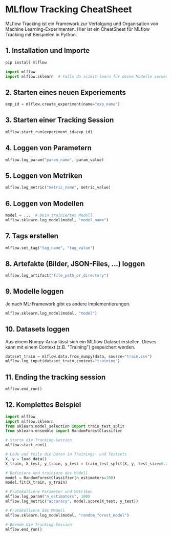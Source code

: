 # MLflow Tracking CheatSheet

MLflow Tracking ist ein Framework zur Verfolgung und Organisation von Machine Learning-Experimenten. Hier ist ein CheatSheet für MLflow Tracking mit Beispielen in Python.

## 1. Installation und Importe

```bash
pip install mlflow
```

```python
import mlflow
import mlflow.sklearn  # Falls du scikit-learn für deine Modelle verwendest
```

## 2. Starten eines neuen Experiements
```python
exp_id = mlflow.create_experiment(name="exp_name")
```

## 3. Starten einer Tracking Session
```python
mlflow.start_run(experiment_id=exp_id)
```

## 4. Loggen von Parametern
```python
mlflow.log_param("param_name", param_value)
```

## 5. Loggen von Metriken
```python
mlflow.log_metric("metric_name", metric_value)
```

## 6. Loggen von Modellen
```python
model = ...  # Dein trainiertes Modell
mlflow.sklearn.log_model(model, "model_name")
```

## 7. Tags erstellen
```python
mlflow.set_tag("tag_name", "tag_value")
```

## 8. Artefakte (Bilder, JSON-Files, ...) loggen 
```python
mlflow.log_artifact("file_path_or_directory")
```
## 9. Modelle loggen
Je nach ML-Framework gibt es andere Implementierungen.
```python
mlflow.sklearn.log_model(model, "model")
```

## 10. Datasets loggen
Aus einem Numpy-Array lässt sich ein MLflow Dataset erstellen. Dieses kann mit einem Context (z.B. "Training") gespeichert werden.

```python
dataset_train = mlflow.data.from_numpy(data, source="train.csv")
mlflow.log_input(dataset_train,context="training")
```

## 11. Ending the tracking session
```python
mlflow.end_run()
```

## 12. Komplettes Beispiel
```python
import mlflow
import mlflow.sklearn
from sklearn.model_selection import train_test_split
from sklearn.ensemble import RandomForestClassifier

# Starte die Tracking-Session
mlflow.start_run()

# Lade und teile die Daten in Trainings- und Testsets
X, y = load_data()
X_train, X_test, y_train, y_test = train_test_split(X, y, test_size=0.2, random_state=42)

# Definiere und trainiere das Modell
model = RandomForestClassifier(n_estimators=100)
model.fit(X_train, y_train)

# Protokolliere Parameter und Metriken
mlflow.log_param("n_estimators", 100)
mlflow.log_metric("accuracy", model.score(X_test, y_test))

# Protokolliere das Modell
mlflow.sklearn.log_model(model, "random_forest_model")

# Beende die Tracking-Session
mlflow.end_run()
```